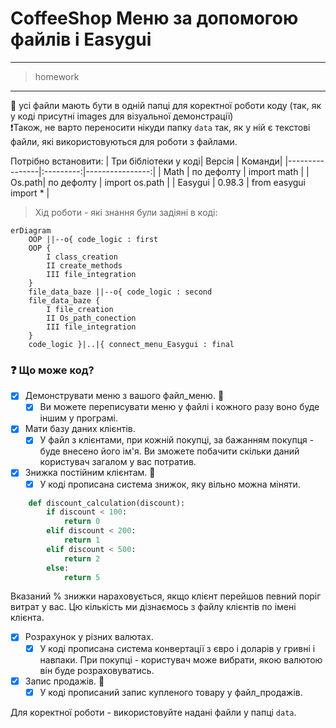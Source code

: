 # CoffeeShop Меню за допомогою файлів і Easygui
****
>homework
****
:eyes: усі файли мають бути в одній папці для коректної роботи коду
(так, як у коді присутні images для візуальної демонстрації)\
:exclamation:Також, не варто переносити нікуди папку `data` так, як у ній є текстові файли, які використовуються для роботи з файлами.

Потрібно встановити:
| Три бібліотеки у коді| Версія | Команди|
|----------------|:---------:|----------------:|
| Math | по дефолту | import math |
| Os.path| по дефолту | import os.path |
| Easygui | 0.98.3 | from easygui import * |

>Хід роботи - які знання були задіяні в коді:

```mermaid
erDiagram
    OOP ||--o{ code_logic : first
    OOP {
        I class_creation
        II create_methods
        III file_integration 
    }
    file_data_baze ||--o{ code_logic : second
    file_data_baze {
        I file_creation
        II Os_path_conection
        III file_integration 
    }
    code_logic }|..|{ connect_menu_Easygui : final
```
 ### :question: Що може код?

- [X] Демонструвати меню з вашого файл_меню. :fork_and_knife:
    - [X] Ви можете переписувати меню у файлі і кожного разу воно буде іншим у програмі.
- [X] Мати базу даних клієнтів.
  - [X] У файл з клієнтами, при кожній покупці, за бажанням покупця - буде внесено його ім'я. Ви зможете побачити скільки даний користувач загалом у вас потратив.
- [X] Знижка постійним клієнтам. :purple_heart:
     - [X] У коді прописана система знижок, яку вільно можна міняти.
     
```Python
    def discount_calculation(discount):
        if discount < 100:
            return 0
        elif discount < 200:
            return 1
        elif discount < 500:
            return 2
        else:
            return 5
```

 Вказаний % знижки нараховується, якщо клієнт перейшов певний поріг витрат у вас. Цю кількість ми дізнаємось з файлу клієнтів по імені клієнта.
 - [X] Розрахунок у різних валютах.
     - [X] У коді прописана система конвертації з євро і доларів у гривні і навпаки. При покупці - користувач може вибрати, якою валютою він буде розраховуватись.
 - [X] Запис продажів. :notebook:
     - [X] У коді прописаний запис купленого товару у файл_продажів.
 
 Для коректної роботи - використовуйте надані файли у папці `data`.
